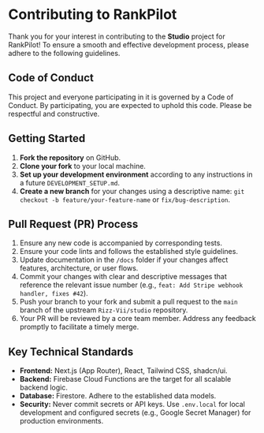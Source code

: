 # Contributing to RankPilot

Thank you for your interest in contributing to the **Studio** project for RankPilot! To ensure a smooth and effective development process, please adhere to the following guidelines.

## Code of Conduct

This project and everyone participating in it is governed by a Code of Conduct. By participating, you are expected to uphold this code. Please be respectful and constructive.

## Getting Started

1. **Fork the repository** on GitHub.
2. **Clone your fork** to your local machine.
3. **Set up your development environment** according to any instructions in a future `DEVELOPMENT_SETUP.md`.
4. **Create a new branch** for your changes using a descriptive name: `git checkout -b feature/your-feature-name` or `fix/bug-description`.

## Pull Request (PR) Process

1. Ensure any new code is accompanied by corresponding tests.
2. Ensure your code lints and follows the established style guidelines.
3. Update documentation in the `/docs` folder if your changes affect features, architecture, or user flows.
4. Commit your changes with clear and descriptive messages that reference the relevant issue number (e.g., `feat: Add Stripe webhook handler, fixes #42`).
5. Push your branch to your fork and submit a pull request to the `main` branch of the upstream `Rizz-Vii/studio` repository.
6. Your PR will be reviewed by a core team member. Address any feedback promptly to facilitate a timely merge.

## Key Technical Standards

- **Frontend:** Next.js (App Router), React, Tailwind CSS, shadcn/ui.
- **Backend:** Firebase Cloud Functions are the target for all scalable backend logic.
- **Database:** Firestore. Adhere to the established data models.
- **Security:** Never commit secrets or API keys. Use `.env.local` for local development and configured secrets (e.g., Google Secret Manager) for production environments.
